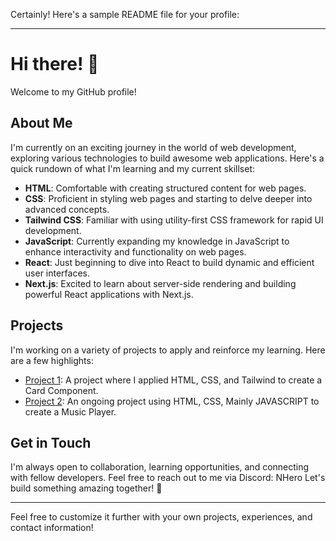 Certainly! Here's a sample README file for your profile:

---

# Hi there! 👋

Welcome to my GitHub profile!

## About Me

I'm currently on an exciting journey in the world of web development, exploring various technologies to build awesome web applications. Here's a quick rundown of what I'm learning and my current skillset:

- **HTML**: Comfortable with creating structured content for web pages.
- **CSS**: Proficient in styling web pages and starting to delve deeper into advanced concepts.
- **Tailwind CSS**: Familiar with using utility-first CSS framework for rapid UI development.
- **JavaScript**: Currently expanding my knowledge in JavaScript to enhance interactivity and functionality on web pages.
- **React**: Just beginning to dive into React to build dynamic and efficient user interfaces.
- **Next.js**: Excited to learn about server-side rendering and building powerful React applications with Next.js.

## Projects

I'm working on a variety of projects to apply and reinforce my learning. Here are a few highlights:

- [Project 1](https://nheroop.github.io/product-preview-card-component/): A project where I applied HTML, CSS, and Tailwind to create a Card Component.
- [Project 2](https://nheroop.github.io/music-player-js/): An ongoing project using HTML, CSS, Mainly JAVASCRIPT to create a Music Player.
<!-- [Project 3](link): Experimenting with Next.js to understand server-side rendering and its advantages. -->

## Get in Touch

I'm always open to collaboration, learning opportunities, and connecting with fellow developers. Feel free to reach out to me via Discord: NHero
Let's build something amazing together! 🚀

---

Feel free to customize it further with your own projects, experiences, and contact information!
